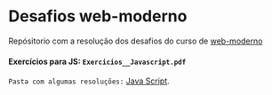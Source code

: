# Desafios web-moderno

Repósitorio com a resolução dos desafios do curso de [web-moderno](https://github.com/igfeitall/web-moderno)

#### Exercícios para JS: `Exercicios__Javascript.pdf`
`Pasta com algumas resoluções:` [Java Script](https://github.com/igfeitall/desafios-web-moderno/tree/main/JavaScript).